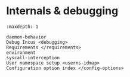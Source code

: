 # Internals & debugging

```{toctree}
:maxdepth: 1

daemon-behavior
Debug Incus <debugging>
Requirements </requirements>
environment
syscall-interception
User namespace setup <userns-idmap>
Configuration option index </config-options>
```
